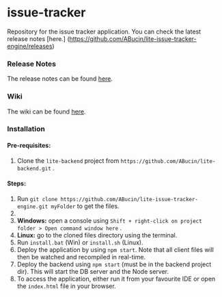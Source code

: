 issue-tracker
=============

Repository for the issue tracker application. You can check the latest release notes [here.] (https://github.com/ABucin/lite-issue-tracker-engine/releases)

### Release Notes

The release notes can be found [here](https://github.com/ABucin/lite-issue-tracker-engine/wiki/Release-Notes).

### Wiki

The wiki can be found [here](https://github.com/ABucin/lite-issue-tracker-engine/wiki).

### Installation

#### Pre-requisites:

1. Clone the `lite-backend` project from `https://github.com/ABucin/lite-backend.git` .

#### Steps:

1. Run `git clone https://github.com/ABucin/lite-issue-tracker-engine.git myFolder` to get the files.
2. 
  1. **Windows:** open a console using `Shift + right-click on project folder > Open command window here` .
  2. **Linux:** go to the cloned files directory using the terminal.
3. Run `install.bat` (Win) or `install.sh` (Linux).
4. Deploy the application by using `npm start`. Note that all client files will then be watched and recompiled in real-time.
5. Deploy the backend using `npm start` (must be in the backend project dir). This will start the DB server and the Node server.
6. To access the application, either run it from your favourite IDE or open the `index.html` file in your browser.
